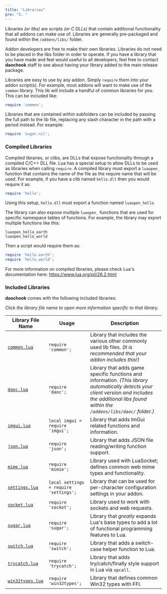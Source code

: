 ```yaml
---
title: "Libraries"
pre: "5. "
---
```


Libraries _(or libs)_ are scripts _(or C DLLs)_ that contain additional functionality that all addons can make use of. Libraries are generally pre-packaged and found within the `/addons/libs/` folder.

Addon developers are free to make their own libraries. Libraries do not need to be placed in the libs folder in order to operate. If you have a library that you have made and feel would useful to all developers, feel free to contact **daochook** staff to see about having your library added to the main release package.

Libraries are easy to use by any addon. Simply `require` them into your addon script(s). For example, most addons will want to make use of the `common` library. This lib will include a handful of common libraries for you. This can be included like:

```lua
require 'common';
```

Libraries that are contained within subfolders can be included by passing the full path to the lib file, replacing any slash character in the path with a period instead. For example:

```lua
require 'sugar.nil';
```

### Compiled Libraries

Compiled libraries, or clibs, are DLLs that expose functionality through a compiled C/C++ DLL file. Lua has a special setup to allow DLLs to be used as libraries when calling `require`. A compiled library must export a `luaopen_` function that contains the name of the file as the require name that will be used. For example, if you have a clib named `hello.dll` then you would require it as:

```lua
require 'hello';
```

Using this setup, `hello.dll` must export a function named `luaopen_hello`.

The library can also expose multiple `luaopen_` functions that are used for specific namespace tables of functions. For example, the library may export multiple functions like this:

```
luaopen_hello_earth
luaopen_hello_world
```

Then a script would require them as:

```lua
require 'hello.earth';
require 'hello.world';
```

For more information on compiled libraries, please check Lua's documentation here: https://www.lua.org/pil/26.2.html

### Included Libraries

**daochook** comes with the following included libraries:

_Click the library file name to open more information specific to that library._

| Library File Name | Usage | Description |
| --- | --- | --- |
| [`common.lua`](common)          | `require 'common';`                     | Library that includes the various other commonly used lib files. _(It is recommended that your addon includes this!)_ |
| [`daoc.lua`](daoc)              | `require 'daoc';`                       | Library that adds game specific functions and information. _(This library automatically detects your client version and includes the additional libs found within the `/addons/libs/daoc/` folder.)_ |
| [`imgui.lua`](imgui)            | `local imgui = require 'imgui';`        | Library that adds ImGui related functions and information. |
| [`json.lua`](json)              | `require 'json';`                       | Library that adds JSON file reading/writing function support. |
| [`mime.lua`](mime)              | `require 'mimie';`                      | Library used with LuaSocket; defines common web mime types and functionality. |
| [`settings.lua`](settings)      | `local settings = require 'settings';`  | Library that can be used for per-character configuration settings in your addon. |
| [`socket.lua`](socket)          | `require 'socket';`                     | Library used to work with sockets and web requests. |
| [`sugar.lua`](sugar)            | `require 'sugar';`                      | Library that _greatly_ expands Lua's base types to add a lot of functional programming features to Lua. |
| [`switch.lua`](switch)          | `require 'switch';`                     | Library that adds a switch-case helper function to Lua. |
| [`trycatch.lua`](trycatch)      | `require 'trycatch';`                   | Library that adds try/catch/finally style support in Lua via `xpcall`. |
| [`win32types.lua`](win32types)  | `require 'win32types';`                 | Library that defines common Win32 types with FFI. |
